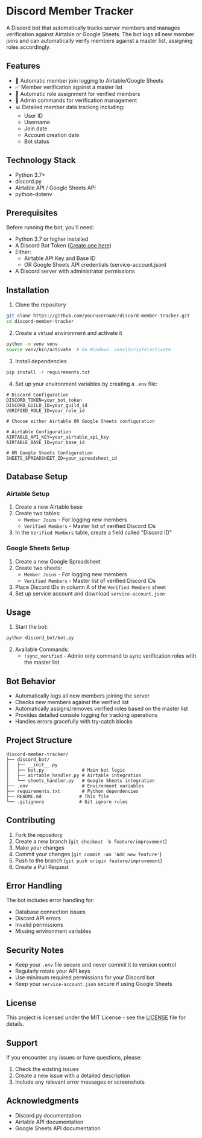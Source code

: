# Discord Member Tracker

A Discord bot that automatically tracks server members and manages verification against Airtable or Google Sheets. The bot logs all new member joins and can automatically verify members against a master list, assigning roles accordingly.

## Features

- 🔄 Automatic member join logging to Airtable/Google Sheets
- ✅ Member verification against a master list
- 👥 Automatic role assignment for verified members
- 🔐 Admin commands for verification management
- 📊 Detailed member data tracking including:
  - User ID
  - Username
  - Join date
  - Account creation date
  - Bot status

## Technology Stack

- Python 3.7+
- discord.py
- Airtable API / Google Sheets API
- python-dotenv

## Prerequisites

Before running the bot, you'll need:

- Python 3.7 or higher installed
- A Discord Bot Token ([Create one here](https://discord.com/developers/applications))
- Either:
  - Airtable API Key and Base ID
  - OR Google Sheets API credentials (service-account.json)
- A Discord server with administrator permissions

## Installation

1. Clone the repository
```bash
git clone https://github.com/yourusername/discord-member-tracker.git
cd discord-member-tracker
```

2. Create a virtual environment and activate it
```bash
python -m venv venv
source venv/bin/activate  # On Windows: venv\Scripts\activate
```

3. Install dependencies
```bash
pip install -r requirements.txt
```

4. Set up your environment variables by creating a `.env` file:
```env
# Discord Configuration
DISCORD_TOKEN=your_bot_token
DISCORD_GUILD_ID=your_guild_id
VERIFIED_ROLE_ID=your_role_id

# Choose either Airtable OR Google Sheets configuration

# Airtable Configuration
AIRTABLE_API_KEY=your_airtable_api_key
AIRTABLE_BASE_ID=your_base_id

# OR Google Sheets Configuration
SHEETS_SPREADSHEET_ID=your_spreadsheet_id
```

## Database Setup

### Airtable Setup
1. Create a new Airtable base
2. Create two tables:
   - `Member Joins` - For logging new members
   - `Verified Members` - Master list of verified Discord IDs
3. In the `Verified Members` table, create a field called "Discord ID"

### Google Sheets Setup
1. Create a new Google Spreadsheet
2. Create two sheets:
   - `Member Joins` - For logging new members
   - `Verified Members` - Master list of verified Discord IDs
3. Place Discord IDs in column A of the `Verified Members` sheet
4. Set up service account and download `service-account.json`

## Usage

1. Start the bot:
```bash
python discord_bot/bot.py
```

2. Available Commands:
   - `!sync_verified` - Admin only command to sync verification roles with the master list

## Bot Behavior

- Automatically logs all new members joining the server
- Checks new members against the verified list
- Automatically assigns/removes verified roles based on the master list
- Provides detailed console logging for tracking operations
- Handles errors gracefully with try-catch blocks

## Project Structure
```
discord-member-tracker/
├── discord_bot/
│   ├── __init__.py
│   ├── bot.py              # Main bot logic
│   ├── airtable_handler.py # Airtable integration
│   └── sheets_handler.py   # Google Sheets integration
├── .env                    # Environment variables
├── requirements.txt        # Python dependencies
├── README.md              # This file
└── .gitignore             # Git ignore rules
```

## Contributing

1. Fork the repository
2. Create a new branch (`git checkout -b feature/improvement`)
3. Make your changes
4. Commit your changes (`git commit -am 'Add new feature'`)
5. Push to the branch (`git push origin feature/improvement`)
6. Create a Pull Request

## Error Handling

The bot includes error handling for:
- Database connection issues
- Discord API errors
- Invalid permissions
- Missing environment variables

## Security Notes

- Keep your `.env` file secure and never commit it to version control
- Regularly rotate your API keys
- Use minimum required permissions for your Discord bot
- Keep your `service-account.json` secure if using Google Sheets

## License

This project is licensed under the MIT License - see the [LICENSE](LICENSE) file for details.

## Support

If you encounter any issues or have questions, please:
1. Check the existing issues
2. Create a new issue with a detailed description
3. Include any relevant error messages or screenshots

## Acknowledgments

- Discord.py documentation
- Airtable API documentation
- Google Sheets API documentation